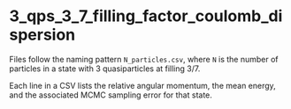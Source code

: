 # 3_qps_3_7_filling_factor_coulomb_dispersion

Files follow the naming pattern `N_particles.csv`, where `N` is the number of particles in a state with 3 quasiparticles at filling 3/7.

Each line in a CSV lists the relative angular momentum, the mean energy, and the associated MCMC sampling error for that state.
